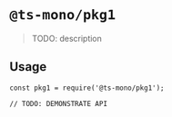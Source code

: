 # `@ts-mono/pkg1`

> TODO: description

## Usage

```
const pkg1 = require('@ts-mono/pkg1');

// TODO: DEMONSTRATE API
```
